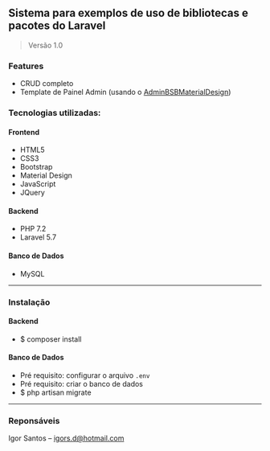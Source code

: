## Sistema para exemplos de uso de bibliotecas e pacotes do Laravel

> Versão 1.0

### Features
- CRUD completo
- Template de Painel Admin (usando o [AdminBSBMaterialDesign](https://github.com/gurayyarar/AdminBSBMaterialDesign))

### Tecnologias utilizadas: 
#### Frontend
- HTML5
- CSS3
- Bootstrap
- Material Design
- JavaScript
- JQuery

#### Backend
- PHP 7.2
- Laravel 5.7

#### Banco de Dados
- MySQL

---

### Instalação

#### Backend
- $ composer install  

#### Banco de Dados
- Pré requisito: configurar o arquivo `.env`
- Pré requisito: criar o banco de dados  
- $ php artisan migrate

---

### Reponsáveis
Igor Santos – igors.d@hotmail.com